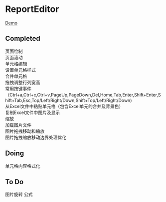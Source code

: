 # ReportEditor

[Demo](https://yuhuali.github.io/report-editor)

## Completed

页面绘制  
页面滚动  
单元格编辑  
设置单元格样式  
合并单元格  
拖拽调整行列宽高  
常用按键事件（Ctrl+a,Ctrl+c,Ctrl+v,PageUp,PageDown,Del,Home,Tab,Enter,Shift+Enter,Shift+Tab,Esc,Top/Left/Right/Down,Shift+Top/Left/Right/Down)  
从Excel文件中粘贴单元格（包含Excel单元的合并及背景色）  
复制Excel文件中图片及显示  
缩放  
加载图片文件  
图片拖拽移动和缩放  
图片拖拽缩放移动边界处理优化

## Doing
单元格内容格式化

## To Do
图片旋转
公式


